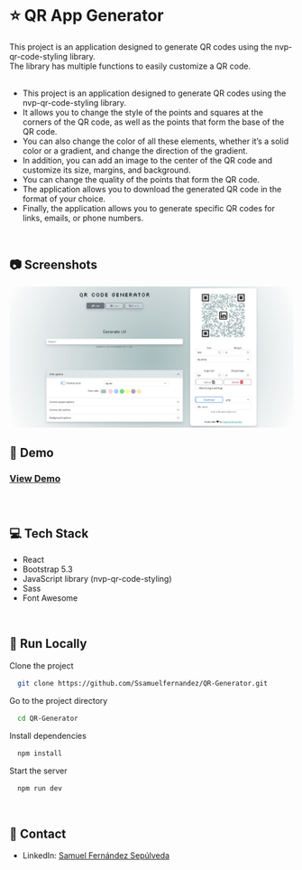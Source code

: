 # ⭐ QR App Generator

This project is an application designed to generate QR codes using the nvp-qr-code-styling library.
<br>
The library has multiple functions to easily customize a QR code.
<br>
<br>

- This project is an application designed to generate QR codes using the nvp-qr-code-styling library.
- It allows you to change the style of the points and squares at the corners of the QR code, as well as the points that form the base of the QR code.
- You can also change the color of all these elements, whether it’s a solid color or a gradient, and change the direction of the gradient.
- In addition, you can add an image to the center of the QR code and customize its size, margins, and background.
- You can change the quality of the points that form the QR code.
- The application allows you to download the generated QR code in the format of your choice.
- Finally, the application allows you to generate specific QR codes for links, emails, or phone numbers.

<br>

## 📷 Screenshots

<img src="https://raw.githubusercontent.com/Ssamuelfernandez/QR-Generator/main/public/QRCodeGenerator.JPG" />

<br>

## 🧰 Demo
<h3><a href="https://ssamuelfernandez.github.io/QR-Generator/">View Demo</a><h3/>

<br>

## 💻 Tech Stack

- React
- Bootstrap 5.3
- JavaScript library (nvp-qr-code-styling)
- Sass
- Font Awesome

<br>

## 🏃 Run Locally

Clone the project

```bash
  git clone https://github.com/Ssamuelfernandez/QR-Generator.git
```

Go to the project directory

```bash
  cd QR-Generator
```

Install dependencies

```bash
  npm install
```

Start the server

```bash
  npm run dev
```

<br>

## 🤝 Contact

- LinkedIn: <a href="www.linkedin.com/in/samuelfernándezsepúlveda" target="_blank">Samuel Fernández Sepúlveda</a>

